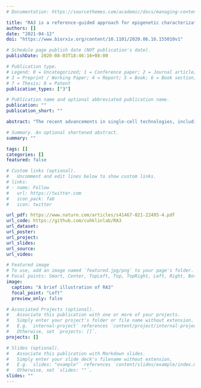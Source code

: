 ```yaml
---
# Documentation: https://sourcethemes.com/academic/docs/managing-content/

title: "RA3 is a reference-guided approach for epigenetic characterization of single cells"
authors: []
date: "2021-04-12"
doi: "https://www.biorxiv.org/content/10.1101/2020.06.16.155010v1"

# Schedule page publish date (NOT publication's date).
publishDate: 2020-08-03T18:46:16+08:00

# Publication type.
# Legend: 0 = Uncategorized; 1 = Conference paper; 2 = Journal article;
# 3 = Preprint / Working Paper; 4 = Report; 5 = Book; 6 = Book section;
# 7 = Thesis; 8 = Patent
publication_types: ["3"]

# Publication name and optional abbreviated publication name.
publication: ""
publication_short: ""

abstract: "The recent advancements in single-cell technologies, including single-cell chromatin accessibility sequencing (scCAS), have enabled profiling the epigenetic landscapes for thousands of individual cells. However, the characteristics of scCAS data, including high dimensionality, high degree of sparsity and high technical variation, make the computational analysis challenging. Reference-guided approach, which utilizes the information in existing datasets, may facilitate the analysis of scCAS data. We present RA3 (Reference-guided Approach for the Analysis of single-cell chromatin Acessibility data), which utilizes the information in massive existing bulk chromatin accessibility and annotated scCAS data. RA3 simultaneously models 1) the shared biological variation among scCAS data and the reference data, and 2) the unique biological variation in scCAS data that identifies distinct subpopulations. We show that RA3 achieves superior performance in many scCAS datasets. We also present several approaches to construct the reference data to demonstrate the wide applicability of RA3."

# Summary. An optional shortened abstract.
summary: ""

tags: []
categories: []
featured: false

# Custom links (optional).
#   Uncomment and edit lines below to show custom links.
# links:
# - name: Follow
#   url: https://twitter.com
#   icon_pack: fab
#   icon: twitter

url_pdf: https://www.nature.com/articles/s41467-021-22495-4.pdf
url_code: https://github.com/cuhklinlab/RA3
url_dataset:
url_poster:
url_project:
url_slides:
url_source:
url_video:

# Featured image
# To use, add an image named `featured.jpg/png` to your page's folder.
# Focal points: Smart, Center, TopLeft, Top, TopRight, Left, Right, BottomLeft, Bottom, BottomRight.
image:
  caption: "A brief illustration of RA3"
  focal_point: "Left"
  preview_only: false

# Associated Projects (optional).
#   Associate this publication with one or more of your projects.
#   Simply enter your project's folder or file name without extension.
#   E.g. `internal-project` references `content/project/internal-project/index.md`.
#   Otherwise, set `projects: []`.
projects: []

# Slides (optional).
#   Associate this publication with Markdown slides.
#   Simply enter your slide deck's filename without extension.
#   E.g. `slides: "example"` references `content/slides/example/index.md`.
#   Otherwise, set `slides: ""`.
slides: ""
---
```

